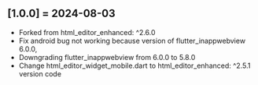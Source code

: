 ## [1.0.0] = 2024-08-03
* Forked from html_editor_enhanced: ^2.6.0
* Fix android bug not working because version of flutter_inappwebview 6.0.0, 
* Downgrading flutter_inappwebview from 6.0.0 to 5.8.0 
* Change html_editor_widget_mobile.dart to html_editor_enhanced: ^2.5.1 version code